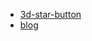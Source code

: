 - [3d-star-button](https://codesandbox.io/s/framer-motion-3d-star-button-yjj9c)
- [blog](https://www.framer.com/blog/posts/5-interactive-components-with-variants/)
